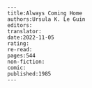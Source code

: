 
    ---
    title:Always Coming Home
    authors:Ursula K. Le Guin
    editors:
    translator:
    date:2022-11-05
    rating:
    re-read:
    pages:544
    non-fiction:
    comic:
    published:1985
    ---

    